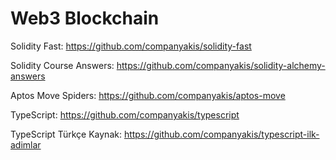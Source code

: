 # Web3 Blockchain

Solidity Fast:
https://github.com/companyakis/solidity-fast

Solidity Course Answers:
https://github.com/companyakis/solidity-alchemy-answers

Aptos Move Spiders:
https://github.com/companyakis/aptos-move

TypeScript:
https://github.com/companyakis/typescript

TypeScript Türkçe Kaynak:
https://github.com/companyakis/typescript-ilk-adimlar
